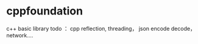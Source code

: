 # cppfoundation
c++ basic library
todo  ： cpp reflection,  threading， json encode  decode， network....
